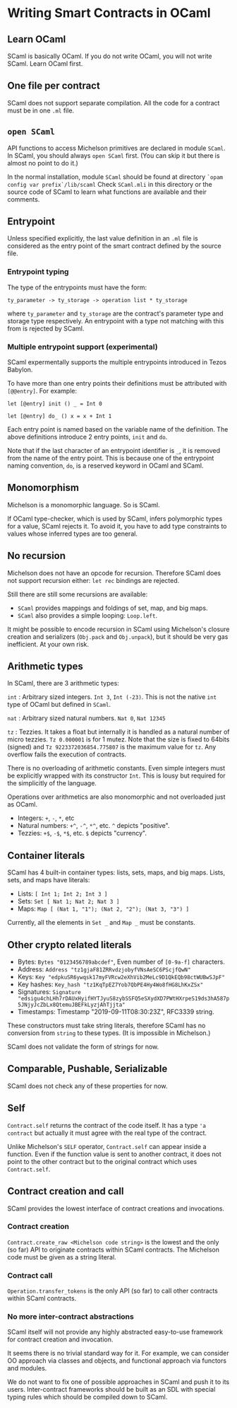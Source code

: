# Writing Smart Contracts in OCaml

## Learn OCaml

SCaml is basically OCaml.  If you do not write OCaml, you will not write SCaml.  Learn OCaml first.

## One file per contract

SCaml does not support separate compilation.  All the code for a contract
must be in one `.ml` file.

## `open SCaml`

API functions to access Michelson primitives are declared in module `SCaml`.
In SCaml, you should always `open SCaml` first.
(You can skip it but there is almost no point to do it.)

In the normal installation, module `SCaml` should be found at directory
`` `opam config var prefix`/lib/scaml ``  Check `SCaml.mli` in this directory
or the source code of SCaml to learn what functions are available and their comments.

## Entrypoint

Unless specified explicitly, the last value definition in an `.ml` file is considered
as the entry point of the smart contract defined by the source file.

### Entrypoint typing

The type of the entrypoints must have the form:

```
ty_parameter -> ty_storage -> operation list * ty_storage
```

where `ty_parameter` and `ty_storage` are the contract's parameter type 
and storage type respectively.  An entrypoint with a type not matching with
this from is rejected by SCaml.

### Multiple entrypoint support (experimental)

SCaml expermentally supports the multiple entrypoints introduced in Tezos Babylon.

To have more than one entry points their definitions must be attributed with `[@@entry]`. 
For example:

```
let [@entry] init () _ = Int 0

let [@entry] do_ () x = x + Int 1
```

Each entry point is named based on the variable name of the definition.
The above definitions introduce 2 entry points, `init` and `do`. 

Note that if the last character of an entrypoint identifier is `_`, it is removed from
the name of the entry point.  This is because one of the entrypoint naming convention,
`do`, is a reserved keyword in OCaml and SCaml.

## Monomorphism

Michelson is a monomorphic language.  So is SCaml.

If OCaml type-checker, which is used by SCaml, infers polymorphic types for a value, 
SCaml rejects it.  To avoid it, you have to add type constraints to values
whose inferred types are too general.

## No recursion

Michelson does not have an opcode for recursion.
Therefore SCaml does not support recursion either:  `let rec` bindings are rejected.

Still there are still some recursions are available:

* `SCaml` provides mappings and foldings of set, map, and big maps.
* `SCaml` also provides a simple looping: `Loop.left`.

It might be possible to encode recursion in SCaml using Michelson's closure creation 
and serializers (`Obj.pack` and `Obj.unpack`), but it should be very gas inefficient.
At your own risk.

## Arithmetic types

In SCaml, there are 3 arithmetic types:

`int` 
:    Arbitrary sized integers.  `Int 3`, `Int (-23)`.
     This is not the native `int` type of OCaml but defined in `SCaml`.

`nat`
:    Arbitrary sized natural numbers.  `Nat 0`, `Nat 12345`

`tz`
:    Tezzies.  It takes a float but internally it is handled as a natural number
     of micro tezzies.  `Tz 0.000001` is for 1 mutez.  Note that the size is fixed
	 to 64bits (signed) and `Tz 9223372036854.775807` is the maximum value for `tz`.
	 Any overflow fails the execution of contracts.

There is no overloading of arithmetic constants.  Even simple integers must be 
explicitly wrapped with its constructor `Int`.  This is lousy but required for
the simplicitly of the language.

Operations over arithmetics are also monomorphic and not overloaded just as OCaml.

* Integers: `+`, `-`, `*`, etc
* Natural numbers: `+^`, `-^`, `*^`, etc.  `^` depicts "positive".
* Tezzies: `+$`, `-$`, `*$`, etc.  `$` depicts "currency".

## Container literals

SCaml has 4 built-in container types: lists, sets, maps, and big maps.
Lists, sets, and maps have literals:

* Lists: `[ Int 1; Int 2; Int 3 ]`
* Sets: `Set [ Nat 1; Nat 2; Nat 3 ]`
* Maps: `Map [ (Nat 1, "1"); (Nat 2, "2"); (Nat 3, "3") ]`

Currently, all the elements in `Set _` and `Map _` must be constants.

## Other crypto related literals

* Bytes: `Bytes "0123456789abcdef"`,  Even number of `[0-9a-f]` characters.
* Address: `Address "tz1gjaF81ZRRvdzjobyfVNsAeSC6PScjfQwN"`
* Keys: `Key "edpkuSR6ywqsk17myFVRcw2eXhVib2MeLc9D1QkEQb98ctWUBwSJpF"`
* Key hashes: `Key_hash "tz1KqTpEZ7Yob7QbPE4Hy4Wo8fHG8LhKxZSx"`
* Signatures: `Signature "edsigu4chLHh7rDAUxHyifHYTJyuS8zybSSFQ5eSXydXD7PWtHXrpeS19ds3hA587p5JNjyJcZbLx8QtemuJBEFkLyzjAhTjjta"`
* Timestamps: Timestamp "2019-09-11T08:30:23Z", RFC3339 string.

These constructors must take string literals, therefore SCaml has no conversion 
from `string` to these types. (It is impossible in Michelson.) 

SCaml does not validate the form of strings for now.

## Comparable, Pushable, Serializable

SCaml does not check any of these properties for now.

## Self

`Contract.self` returns the contract of the code itself.  It has a type `'a contract`
but actually it must agree with the real type of the contract.
      
Unlike Michelson's `SELF` operator, `Contract.self` can appear inside a function.
Even if the function value is sent to another contract, it does not point to the other
contract but to the original contract which uses `Contract.self`.

## Contract creation and call

SCaml provides the lowest interface of contract creations and invocations.

### Contract creation

`Contract.create_raw <Michelson code string>` is the lowest and the only (so far) API to 
originate contracts within SCaml contracts.  The Michelson code must be given
as a string literal.

### Contract call

`Operation.transfer_tokens` is the only API (so far) to call other contracts within SCaml contracts.

### No more inter-contract abstractions

SCaml itself will not provide any highly abstracted easy-to-use framework
for contract creation and invocation.

It seems there is no trivial standard way for it.
For example, we can consider OO approach via classes and objects, 
and functional approach via functors and modules.

We do not want to fix one of possible approaches in SCaml and push it
to its users.  Inter-contract frameworks should be built as an SDL 
with special typing rules which should be compiled down to SCaml.
